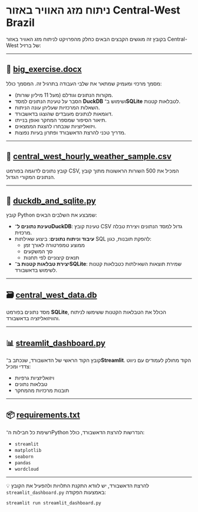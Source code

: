 # ניתוח מזג האוויר באזור Central-West Brazil

בקובץ זה מוגשים הקבצים הבאים כחלק מהפרויקט לניתוח מזג האוויר באזור Central-West של ברזיל:

---

## 📄 [big_exercise.docx](./big_exercise.docx)  
מסמך מרכזי ומעמיק שמתאר את שלבי העבודה בתרגיל זה. המסמך כולל:

- מקורות הנתונים וגודלם (מעל 11 מיליון שורות).
- הסבר על טעינת הנתונים למסד **DuckDB** ושימוש ב־**SQLite** לטבלאות קטנות.
- השאלות המרכזיות שעליהן עונה הניתוח.
- דוגמאות לנתונים מעובדים שהוצגו בדאשבורד.
- תיאור הסיפור שמספר המחקר ואופן בנייתו.
- ויזואליזציות שנבחרו להצגת הממצאים.
- מדריך טכני להרצת הדאשבורד ופתרון בעיות נפוצות.

---

## 📁 [central_west_hourly_weather_sample.csv](./central_west_hourly_weather_sample.csv)  
קובץ נתונים לדוגמה בפורמט CSV, המכיל את 500 השורות הראשונות מתוך קובץ הנתונים המקורי הגדול.

---

## 🐍 [duckdb_and_sqlite.py](./duckdb_and_sqlite.py)  
קובץ Python שמבצע את השלבים הבאים:

- **טעינת נתונים ל־DuckDB**: טעינת קובץ CSV גדול למסד הנתונים ויצירת טבלה מרכזית.
- **עיבוד וניתוח נתונים**: ביצוע שאילתות SQL להפקת תובנות, כגון:
  - ממוצע טמפרטורה לאורך זמן  
  - סך המשקעים  
  - תנאים קיצוניים לפי תחנות
- **יצירת טבלאות קטנות ב־SQLite**: שמירת תוצאות השאילתות כטבלאות קטנות לשימוש בדאשבורד.

---

## 🗃 [central_west_data.db](./central_west_data.db)  
מסד נתונים בפורמט **SQLite**, הכולל את הטבלאות הקטנות ששימשו לניתוח והוויזואליזציה בדאשבורד.

---

## 📊 [streamlit_dashboard.py](./streamlit_dashboard.py)  
קובץ הקוד הראשי של הדאשבורד, שנכתב ב־**Streamlit**. הקוד מחולק לעמודים עם ניווט צדדי ומכיל:

- ויזואליזציות גרפיות
- טבלאות נתונים
- תובנות מרכזיות מהמחקר

---

## 📦 [requirements.txt](./requirements.txt)  
רשימת כל חבילות ה־Python הנדרשות להרצת הדאשבורד, כולל:

- `streamlit`
- `matplotlib`
- `seaborn`
- `pandas`
- `wordcloud`

---

💡 להרצת הדאשבורד, יש לוודא התקנת התלויות ולהפעיל את הקובץ `streamlit_dashboard.py` באמצעות הפקודה:
```bash
streamlit run streamlit_dashboard.py
